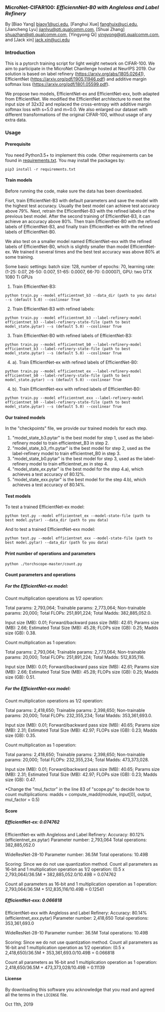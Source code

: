 ### MicroNet-CIFAR100: *EfficiennNet-B0 with Angleloss and Label Refinery*
By [Biao Yang] biaoy1@uci.edu,
[Fanghui Xue] fanghuix@uci.edu,
[Jiancheng Lyu] jianlyu@qti.qualcomm.com,
[Shuai Zhang] shuazhan@qti.qualcomm.com,
[Yingyong Qi] yingyong@qti.qualcomm.com,
and [Jack xin] jack.xin@uci.edu


### Introduction
This is a pytorch training script for light weight network on CIFAR-100. We aim to participate in the MicroNet Chanllenge hosted at NeurIPS 2019. Our solution is based on label refinery (https://arxiv.org/abs/1805.02641), EfficientNet (https://arxiv.org/pdf/1905.11946.pdf) and additive margin softmax loss (https://arxiv.org/pdf/1801.05599.pdf).

We propose two models, EfficientNet-ex and EfficientNet-exx, both adapted from EfficientNet. We modified the EfficientNet architecture to meet the input size of 32x32 and replaced the cross-entropy with additive margin softmax loss with s=5.0 and m=0.0.
We also enlarged our dataset with different transformations of the original CIFAR-100, without usage of any extra data.


### Usage
#### Prerequisite
You need Python3.5+ to implement this code. Other requirements can be found in [requirements.txt](requirements.txt).
You may install the packages by:
```
pip3 install -r requirements.txt
```

#### Train models
Before running the code, make sure the data has been downloaded.

Fisrt, train EfficientNet-B3 with default parameters and save the model with the highest test accuracy. Usually the best model can achieve test accuracy above 79%.
Next, retrain the EfficientNet-B3 with the refined labels of the previous best model. After the second training of EfficientNet-B3, it can achieve an accuracy above 80%.
Then train EfficientNet-B0 with the refined labels of EfficientNet-B3, and finally train EfficientNet-ex with the refined labels of EfficientNet-B0.

We also test on a smaller model named EfficientNet-exx with the refined labels of EfficientNet-B0, which is slightly smaller than model EfficientNet-ex. We trained it several times and the best test accuracy was above 80% at some training.

Some basic settings: 
batch size: 128, number of epochs: 70, learning rate: (1-25: 0.07, 26-50: 0.007, 51-65: 0.0007, 66-70: 0.00007), GPU: two GTX 1080 Ti GPUs

1. Train EfficientNet-B3:
```
python train.py --model efficientnet_b3 --data_dir (path to you data) --s (default 5.0) --coslinear True
```
2. Train EfficientNet-B3 with refined labels:
```
python train.py --model efficientnet_b3 --label-refinery-model efficientnet_b3 --label-refinery-state-file (path to best model_state.pytar) --s (default 5.0) --coslinear True
```
3. Train EfficientNet-B0 with refined labels of EfficientNet-B3:
```
python train.py --model efficientnet_b0 --label-refinery-model efficientnet_b3 --label-refinery-state-file (path to best model_state.pytar) --s (default 5.0) --coslinear True
```
4. a). Train EfficientNet-ex with refined labels of EfficientNet-B0:
```
python train.py --model efficientnet_ex --label-refinery-model efficientnet_b0 --label-refinery-state-file (path to best model_state.pytar) --s (default 5.0) --coslinear True
```
4. b). Train EfficientNet-exx with refined labels of EfficientNet-B0:
```
python train.py --model efficientnet_exx --label-refinery-model efficientnet_b0 --label-refinery-state-file (path to best model_state.pytar) --s (default 5.0) --coslinear True
```

#### Our trained models
In the "checkpoints" file, we provide our trained models for each step. 
1. "model_state_b3.pytar" is the best model for step 1, used as the label-refinery model to train efficientnet_B3 in step 2. 
2. "model_state_b3_rfn.pytar" is the best model for step 2, used as the label-refinery model to train efficientnet_B0 in step 3. 
3. "model_state_b0.pytar" is the best model for step 3, used as the label-refinery model to train efficientnet_ex in step 4. 
4. "model_state_ex.pytar" is the best model for the step 4.a), which achieves a test accuracy of 80.12%. 
4. "model_state_exx.pytar" is the best model for the step 4.b), which achieves a test accuracy of 80.14%. 


#### Test models
To test a trained EfficientNet-ex model:
```
python test.py --model efficientnet_ex --model-state-file (path to best model.pytar) --data_dir (path to you data)
```
And to test a trained EfficientNet-exx model:
```
python test.py --model efficientnet_exx --model-state-file (path to best model.pytar) --data_dir (path to you data)
```

#### Print number of operations and parameters
```
python ./torchscope-master/count.py
```

#### Count parameters and operations
##### For the EfficientNet-ex model:
Count multiplication operations as 1/2 operation:

Total params: 2,793,064;
Trainable params: 2,773,064;
Non-trainable params: 20,000;
Total FLOPs: 251,891,224;
Total Madds: 382,885,052.0.

Input size (MB): 0.01;
Forward/backward pass size (MB): 42.61;
Params size (MB): 2.66;
Estimated Total Size (MB): 45.28;
FLOPs size (GB): 0.25;
Madds size (GB): 0.38.

Count multiplication as 1 operation:

Total params: 2,793,064;
Trainable params: 2,773,064;
Non-trainable params: 20,000;
Total FLOPs: 251,891,224;
Total Madds: 512,835,116.

Input size (MB): 0.01;
Forward/backward pass size (MB): 42.61;
Params size (MB): 2.66;
Estimated Total Size (MB): 45.28;
FLOPs size (GB): 0.25;
Madds size (GB): 0.51.


##### For the EfficientNet-exx model:
Count multiplication operations as 1/2 operation:

Total params: 2,418,650;
Trainable params: 2,398,650;
Non-trainable params: 20,000;
Total FLOPs: 232,355,234;
Total Madds: 353,361,693.0.

Input size (MB): 0.01;
Forward/backward pass size (MB): 40.65;
Params size (MB): 2.31;
Estimated Total Size (MB): 42.97;
FLOPs size (GB): 0.23;
Madds size (GB): 0.35.

Count multiplication as 1 operation:

Total params: 2,418,650;
Trainable params: 2,398,650;
Non-trainable params: 20,000;
Total FLOPs: 232,355,234;
Total Madds: 473,373,028.

Input size (MB): 0.01;
Forward/backward pass size (MB): 40.65;
Params size (MB): 2.31;
Estimated Total Size (MB): 42.97;
FLOPs size (GB): 0.23;
Madds size (GB): 0.47.


*Change the "mul_factor" in the line 83 of "scope.py" to decide how to count multiplications:
madds = compute_madd(module, input[0], output, mul_factor = 0.5)


#### Score
##### EfficientNet-ex: 0.074762
EfficientNet-ex with Angleloss and Label Refinery:
Accuracy: 80.12% (efficientnet_ex.pytar)
Parameter number: 2,793,064
Total operations: 382,885,052.0

WideResNet-28-10
Parameter number: 36.5M
Total operations: 10.49B

Scoring:
Since we do not use quantization method.
Count all parameters as 16-bit and 1 multiplication operation as 1/2 operation:
(0.5 x 2,793,064)/36.5M + 382,885,052.0/10.49B = 0.074762

Count all parameters as 16-bit and 1 multiplication operation as 1 operation:
2,793,064/36.5M + 512,835,116/10.49B = 0.12541


##### EfficientNet-exx: 0.066818
EfficientNet-exx with Angleloss and Label Refinery:
Accuracy: 80.14% (efficientnet_exx.pytar)
Parameter number: 2,418,650
Total operations: 353,361,693.0

WideResNet-28-10
Parameter number: 36.5M
Total operations: 10.49B

Scoring:
Since we do not use quantization method.
Count all parameters as 16-bit and 1 multiplication operation as 1/2 operation:
(0.5 x 2,418,650)/36.5M + 353,361,693.0/10.49B = 0.066818

Count all parameters as 16-bit and 1 multiplication operation as 1 operation:
2,418,650/36.5M + 473,373,028/10.49B = 0.11139

#### License
By downloading this software you acknowledge that you read and agreed all the
terms in the `LICENSE` file.

Oct 11th, 2019

